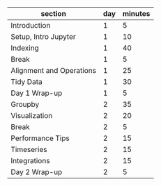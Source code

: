 | section                  | day | minutes |
|--------------------------|-----|---------|
| Introduction             | 1   | 5       |
| Setup, Intro Jupyter     | 1   | 10      |
| Indexing                 | 1   | 40      |
| Break                    | 1   | 5       |
| Alignment and Operations | 1   | 25      |
| Tidy Data                | 1   | 30      |
| Day 1 Wrap-up            | 1   | 5       |
| Groupby                  | 2   | 35      |
| Visualization            | 2   | 20      |
| Break                    | 2   | 5       |
| Performance Tips         | 2   | 15      |
| Timeseries               | 2   | 15      |
| Integrations             | 2   | 15      |
| Day 2 Wrap-up            | 2   | 5       |
